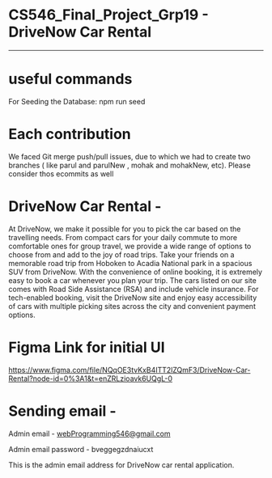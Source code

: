 # CS546_Final_Project_Grp19 - DriveNow Car Rental
*******************************
# useful commands 
For Seeding the Database: npm run seed

# Each contribution

We faced Git merge push/pull issues, due to which we had to create two branches ( like parul and parulNew , mohak and mohakNew, etc). Please consider thos ecommits as well


# DriveNow Car Rental - 
At DriveNow, we make it possible for you to pick the car based on the 
travelling needs. From compact cars for your daily commute to more 
comfortable ones for group travel, we provide a wide range of options to 
choose from and add to the joy of road trips. Take your friends on a 
memorable road trip from Hoboken to Acadia National park in a spacious 
SUV from DriveNow. 
With the convenience of online booking, it is extremely easy to book a car 
whenever you plan your trip. The cars listed on our site comes with Road 
Side Assistance (RSA) and include vehicle insurance. For tech-enabled 
booking, visit the DriveNow site and enjoy easy accessibility of cars with 
multiple picking sites across the city and convenient payment options. 


# Figma Link for initial UI
https://www.figma.com/file/NQqOE3tvKxB4ITT2lZQmF3/DriveNow-Car-Rental?node-id=0%3A1&t=enZRLzioavk6UQgL-0

# Sending email - 
Admin email - webProgramming546@gmail.com

Admin email password - bveggegzdnaiucxt 

This is the admin email address for DriveNow car rental application.





